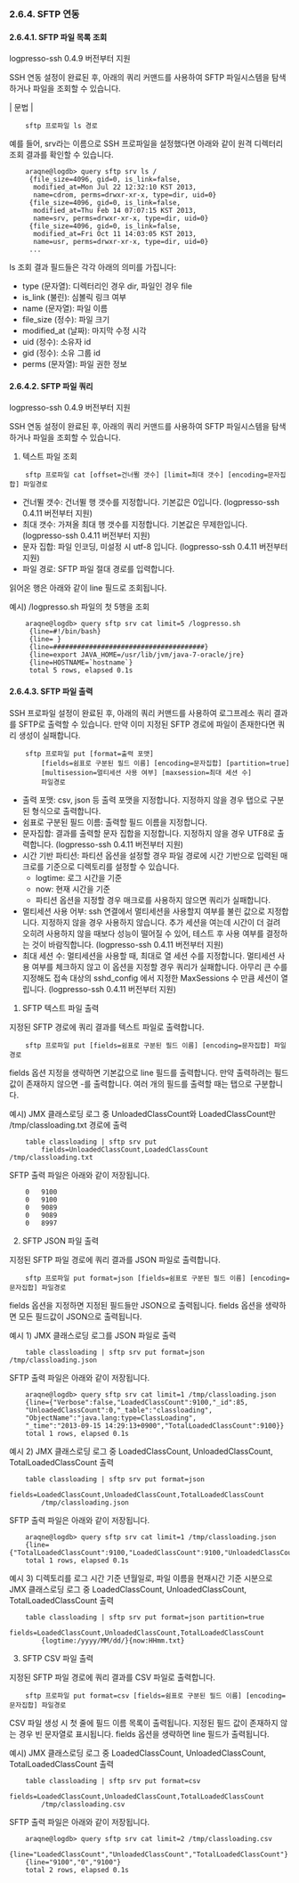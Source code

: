 ### 2.6.4. SFTP 연동

#### 2.6.4.1. SFTP 파일 목록 조회

logpresso-ssh 0.4.9 버전부터 지원

SSH 연동 설정이 완료된 후, 아래의 쿼리 커맨드를 사용하여 SFTP 파일시스템을 탐색하거나 파일을 조회할 수 있습니다.

\| 문법 \|

~~~~
	sftp 프로파일 ls 경로
~~~~

예를 들어, srv라는 이름으로 SSH 프로파일을 설정했다면 아래와 같이 원격 디렉터리 조회 결과를 확인할 수 있습니다.

~~~
    araqne@logdb> query sftp srv ls /
     {file_size=4096, gid=0, is_link=false, 
      modified_at=Mon Jul 22 12:32:10 KST 2013, 
      name=cdrom, perms=drwxr-xr-x, type=dir, uid=0}
     {file_size=4096, gid=0, is_link=false, 
      modified_at=Thu Feb 14 07:07:15 KST 2013, 
      name=srv, perms=drwxr-xr-x, type=dir, uid=0}
     {file_size=4096, gid=0, is_link=false, 
      modified_at=Fri Oct 11 14:03:05 KST 2013, 
      name=usr, perms=drwxr-xr-x, type=dir, uid=0}
     ...
~~~

ls 조회 결과 필드들은 각각 아래의 의미를 가집니다:

 * type (문자열): 디렉터리인 경우 dir, 파일인 경우 file
 * is_link (불린): 심볼릭 링크 여부
 * name (문자열): 파일 이름
 * file\_size (정수): 파일 크기
 * modified\_at (날짜): 마지막 수정 시각
 * uid (정수): 소유자 id
 * gid (정수): 소유 그룹 id
 * perms (문자열): 파일 권한 정보


#### 2.6.4.2. SFTP 파일 쿼리

logpresso-ssh 0.4.9 버전부터 지원

SSH 연동 설정이 완료된 후, 아래의 쿼리 커맨드를 사용하여 SFTP 파일시스템을 탐색하거나 파일을 조회할 수 있습니다.

1) 텍스트 파일 조회

~~~~
	sftp 프로파일 cat [offset=건너뛸 갯수] [limit=최대 갯수] [encoding=문자집합] 파일경로
~~~~
 * 건너뛸 갯수: 건너뛸 행 갯수를 지정합니다. 기본값은 0입니다. (logpresso-ssh 0.4.11 버전부터 지원)
 * 최대 갯수: 가져올 최대 행 갯수를 지정합니다. 기본값은 무제한입니다. (logpresso-ssh 0.4.11 버전부터 지원)
 * 문자 집합: 파일 인코딩, 미설정 시 utf-8 입니다. (logpresso-ssh 0.4.11 버전부터 지원)
 * 파일 경로: SFTP 파일 절대 경로를 입력합니다.

읽어온 행은 아래와 같이 line 필드로 조회됩니다.

예시) /logpresso.sh 파일의 첫 5행을 조회

~~~~
    araqne@logdb> query sftp srv cat limit=5 /logpresso.sh
     {line=#!/bin/bash}
     {line= }
     {line=######################################}
     {line=export JAVA_HOME=/usr/lib/jvm/java-7-oracle/jre}
     {line=HOSTNAME=`hostname`}
     total 5 rows, elapsed 0.1s
~~~~

#### 2.6.4.3. SFTP 파일 출력

SSH 프로파일 설정이 완료된 후, 아래의 쿼리 커맨드를 사용하여 로그프레소 쿼리 결과를 SFTP로 출력할 수 있습니다. 만약 이미 지정된 SFTP 경로에 파일이 존재한다면 쿼리 생성이 실패합니다.

~~~~
	sftp 프로파일 put [format=출력 포맷] 
        [fields=쉼표로 구분된 필드 이름] [encoding=문자집합] [partition=true]
        [multisession=멀티세션 사용 여부] [maxsession=최대 세션 수] 
        파일경로
~~~~

 * 출력 포맷: csv, json 등 출력 포맷을 지정합니다. 지정하지 않을 경우 탭으로 구분된 형식으로 출력합니다.
 * 쉼표로 구분된 필드 이름: 출력할 필드 이름을 지정합니다.
 * 문자집합: 결과를 출력할 문자 집합을 지정합니다. 지정하지 않을 경우 UTF8로 출력합니다. (logpresso-ssh 0.4.11 버전부터 지원)
 * 시간 기반 파티션: 파티션 옵션을 설정할 경우 파일 경로에 시간 기반으로 입력된 매크로를 기준으로 디렉토리를 설정할 수 있습니다.
   - logtime: 로그 시간을 기준
   - now: 현재 시간을 기준
   - 파티션 옵션을 지정할 경우 매크로를 사용하지 않으면 쿼리가 실패합니다.
 * 멀티세션 사용 어부: ssh 연결에서 멀티세션을 사용할지 여부를 불린 값으로 지정합니다. 지정하지 않을 경우 사용하지 않습니다. 추가 세션을 여는데 시간이 더 걸려 오히려 사용하지 않을 때보다 성능이 떨어질 수 있어, 테스트 후 사용 여부를 결정하는 것이 바람직합니다. (logpresso-ssh 0.4.11 버전부터 지원)
 * 최대 세션 수: 멀티세션을 사용할 때, 최대로 열 세션 수를 지정합니다. 멀티세션 사용 여부를 체크하지 않고 이 옵션을 지정할 경우 쿼리가 실패합니다. 아무리 큰 수를 지정해도 접속 대상의 sshd_config 에서 지정한 MaxSessions 수 만큼 세션이 열립니다. (logpresso-ssh 0.4.11 버전부터 지원)

1) SFTP 텍스트 파일 출력

지정된 SFTP 경로에 쿼리 결과를 텍스트 파일로 출력합니다.

~~~~
	sftp 프로파일 put [fields=쉼표로 구분된 필드 이름] [encoding=문자집합] 파일경로
~~~~

fields 옵션 지정을 생략하면 기본값으로 line 필드를 출력합니다. 만약 출력하려는 필드 값이 존재하지 않으면 -를 출력합니다. 여러 개의 필드를 출력할 때는 탭으로 구분합니다.

예시) JMX 클래스로딩 로그 중 UnloadedClassCount와 LoadedClassCount만 /tmp/classloading.txt 경로에 출력

~~~~
	table classloading | sftp srv put 
		fields=UnloadedClassCount,LoadedClassCount /tmp/classloading.txt
~~~~

SFTP 출력 파일은 아래와 같이 저장됩니다.

~~~~
    0	9100
    0	9100
    0	9089
    0	9089
    0	8997
~~~~

2) SFTP JSON 파일 출력

지정된 SFTP 파일 경로에 쿼리 결과를 JSON 파일로 출력합니다.

~~~~
	sftp 프로파일 put format=json [fields=쉼표로 구분된 필드 이름] [encoding=문자집합] 파일경로
~~~~

fields 옵션을 지정하면 지정된 필드들만 JSON으로 출력됩니다. fields 옵션을 생략하면 모든 필드값이 JSON으로 출력됩니다.

예시 1) JMX 클래스로딩 로그를 JSON 파일로 출력

~~~~
	table classloading | sftp srv put format=json /tmp/classloading.json
~~~~

SFTP 출력 파일은 아래와 같이 저장됩니다.

~~~~
	araqne@logdb> query sftp srv cat limit=1 /tmp/classloading.json
	{line={"Verbose":false,"LoadedClassCount":9100,"_id":85,
	"UnloadedClassCount":0,"_table":"classloading",
	"ObjectName":"java.lang:type=ClassLoading",
	"_time":"2013-09-15 14:29:13+0900","TotalLoadedClassCount":9100}}
	total 1 rows, elapsed 0.1s
~~~~

예시 2) JMX 클래스로딩 로그 중 LoadedClassCount, UnloadedClassCount, TotalLoadedClassCount 출력

~~~~
	table classloading | sftp srv put format=json 
		fields=LoadedClassCount,UnloadedClassCount,TotalLoadedClassCount 
		/tmp/classloading.json
~~~~

SFTP 출력 파일은 아래와 같이 저장됩니다.

~~~~
	araqne@logdb> query sftp srv cat limit=1 /tmp/classloading.json
	{line={"TotalLoadedClassCount":9100,"LoadedClassCount":9100,"UnloadedClassCount":0}}
	total 1 rows, elapsed 0.1s
~~~~

예시 3) 디렉토리를 로그 시간 기준 년월일로, 파일 이름을 현재시간 기준 시분으로 JMX 클래스로딩 로그 중 LoadedClassCount, UnloadedClassCount, TotalLoadedClassCount 출력
~~~~
	table classloading | sftp srv put format=json partition=true
		fields=LoadedClassCount,UnloadedClassCount,TotalLoadedClassCount 
		{logtime:/yyyy/MM/dd/}{now:HHmm.txt}
~~~~

3) SFTP CSV 파일 출력

지정된 SFTP 파일 경로에 쿼리 결과를 CSV 파일로 출력합니다.

~~~~
	sftp 프로파일 put format=csv [fields=쉼표로 구분된 필드 이름] [encoding=문자집합] 파일경로
~~~~

CSV 파일 생성 시 첫 줄에 필드 이름 목록이 출력됩니다. 지정된 필드 값이 존재하지 않는 경우 빈 문자열로 표시됩니다. fields 옵션을 생략하면 line 필드가 출력됩니다.

예시) JMX 클래스로딩 로그 중 LoadedClassCount, UnloadedClassCount, TotalLoadedClassCount 출력

~~~~
	table classloading | sftp srv put format=csv 
		fields=LoadedClassCount,UnloadedClassCount,TotalLoadedClassCount 
		/tmp/classloading.csv
~~~~

SFTP 출력 파일은 아래와 같이 저장됩니다.

~~~~
    araqne@logdb> query sftp srv cat limit=2 /tmp/classloading.csv
    {line="LoadedClassCount","UnloadedClassCount","TotalLoadedClassCount"}
    {line="9100","0","9100"}
    total 2 rows, elapsed 0.1s
~~~~
